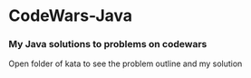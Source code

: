 # CodeWars-Java

### My Java solutions to problems on codewars
Open folder of kata to see the problem outline and my solution
